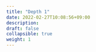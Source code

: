 ```yaml
---
title: "Depth 1"
date: 2022-02-27T10:08:56+09:00
description: 
draft: false
collapsible: true
weight: 1
---
```


